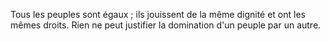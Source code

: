 Tous les peuples sont égaux ; ils jouissent de la même dignité et ont
les mêmes droits. Rien ne peut justifier la domination d'un peuple par
un autre.